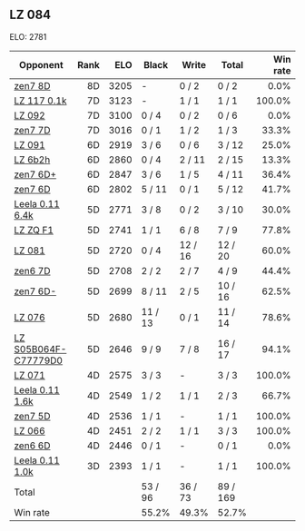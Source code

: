 ## LZ 084 ##

ELO: 2781

Opponent | Rank | ELO | Black | Write | Total | Win rate
---------|-----:|----:|-------|-------|-------|-------:
[zen7 8D](zen7%208D.md) | 8D | 3205 | - | 0 / 2 | 0 / 2 | 0.0%
[LZ 117 0.1k](LZ%20117%200.1k.md) | 7D | 3123 | - | 1 / 1 | 1 / 1 | 100.0%
[LZ 092](LZ%20092.md) | 7D | 3100 | 0 / 4 | 0 / 2 | 0 / 6 | 0.0%
[zen7 7D](zen7%207D.md) | 7D | 3016 | 0 / 1 | 1 / 2 | 1 / 3 | 33.3%
[LZ 091](LZ%20091.md) | 6D | 2919 | 3 / 6 | 0 / 6 | 3 / 12 | 25.0%
[LZ 6b2h](LZ%206b2h.md) | 6D | 2860 | 0 / 4 | 2 / 11 | 2 / 15 | 13.3%
[zen7 6D+](zen7%206D+.md) | 6D | 2847 | 3 / 6 | 1 / 5 | 4 / 11 | 36.4%
[zen7 6D](zen7%206D.md) | 6D | 2802 | 5 / 11 | 0 / 1 | 5 / 12 | 41.7%
[Leela 0.11 6.4k](Leela%200.11%206.4k.md) | 5D | 2771 | 3 / 8 | 0 / 2 | 3 / 10 | 30.0%
[LZ ZQ F1](LZ%20ZQ%20F1.md) | 5D | 2741 | 1 / 1 | 6 / 8 | 7 / 9 | 77.8%
[LZ 081](LZ%20081.md) | 5D | 2720 | 0 / 4 | 12 / 16 | 12 / 20 | 60.0%
[zen6 7D](zen6%207D.md) | 5D | 2708 | 2 / 2 | 2 / 7 | 4 / 9 | 44.4%
[zen7 6D-](zen7%206D-.md) | 5D | 2699 | 8 / 11 | 2 / 5 | 10 / 16 | 62.5%
[LZ 076](LZ%20076.md) | 5D | 2680 | 11 / 13 | 0 / 1 | 11 / 14 | 78.6%
[LZ S05B064F-C77779D0](LZ%20S05B064F-C77779D0.md) | 5D | 2646 | 9 / 9 | 7 / 8 | 16 / 17 | 94.1%
[LZ 071](LZ%20071.md) | 4D | 2575 | 3 / 3 | - | 3 / 3 | 100.0%
[Leela 0.11 1.6k](Leela%200.11%201.6k.md) | 4D | 2549 | 1 / 2 | 1 / 1 | 2 / 3 | 66.7%
[zen7 5D](zen7%205D.md) | 4D | 2536 | 1 / 1 | - | 1 / 1 | 100.0%
[LZ 066](LZ%20066.md) | 4D | 2451 | 2 / 2 | 1 / 1 | 3 / 3 | 100.0%
[zen6 6D](zen6%206D.md) | 4D | 2446 | 0 / 1 | - | 0 / 1 | 0.0%
[Leela 0.11 1.0k](Leela%200.11%201.0k.md) | 3D | 2393 | 1 / 1 | - | 1 / 1 | 100.0%
Total | | | 53 / 96 | 36 / 73 | 89 / 169 | 
Win rate| | | 55.2% | 49.3% | 52.7% | 
